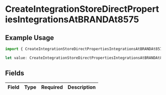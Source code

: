 # CreateIntegrationStoreDirectPropertiesIntegrationsAtBRANDAt8575

## Example Usage

```typescript
import { CreateIntegrationStoreDirectPropertiesIntegrationsAtBRANDAt8575 } from "@vercel/sdk/models/createintegrationstoredirectop.js";

let value: CreateIntegrationStoreDirectPropertiesIntegrationsAtBRANDAt8575 = {};
```

## Fields

| Field       | Type        | Required    | Description |
| ----------- | ----------- | ----------- | ----------- |